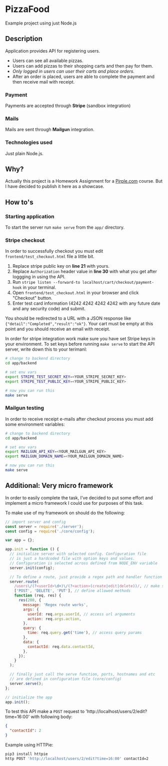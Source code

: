 # PizzaFood

Example project using just Node.js

## Description

Application provides API for registering users.

- Users can see all available pizzas.
- Users can add pizzas to their shopping carts and then pay for them.
- _Only logged in users can user their carts and place orders._
- After an order is placed, users are able to complete the payment and then receive mail with receipt.

### Payment

Payments are accepted through **Stripe** (sandbox integration)

### Mails

Mails are sent through **Mailgun** integration.

### Technologies used

Just plain Node.js.

## Why?

Actually this project is a Homework Assignment for a [Pirple.com](https://pirple.com) course.
But I have decided to publish it here as a showcase.

## How to's

### Starting application

To start the server run `make serve` from the `app/` directory.

### Stripe checkout

In order to successfully checkout you must edit `frontend/test_checkout.html` file a little bit.

1. Replace stripe public key on **line 21** with yours.
2. Replace `Authorization` header value in **line 30** with what you get after loggging in using the API.
3. Run `stripe listen --forward-to localhost/cart/checkout/payment-hook` in your terminal.
4. Open `frontend/test_checkout.html` in your browser and click "Checkout" button.
5. Enter test card information (4242 4242 4242 4242 with any future date and any security code) and submit.

You should be redirected to a URL with a JSON response like `{"detail":"Completed","result":"ok"}`.
Your cart must be empty at this point and you should receive an email with receipt.

In order for stripe integration work make sure you have set Stripe keys in your environment.
To set keys before running `make serve` to start the API server, write down this to your terimanl:

```sh
# change to backend directory
cd app/backend

# set env vars
export STRIPE_TEST_SECRET_KEY=<YOUR_STRIPE_SECRET_KEY>
export STRIPE_TEST_PUBLIC_KEY=<YOUR_STRIPE_PUBLIC_KEY>

# now you can run this
make serve
```

### Mailgun testing

In order to receive receipt e-mails after checkout process you must add some environment variables:

```sh
# change to backend directory
cd app/backend

# set env vars
export MAILGUN_API_KEY=<YOUR_MAILGUN_API_KEY>
export MAILGUN_DOMAIN_NAME=<YOUR_MAILGUN_DOMAIN_NAME>

# now you can run this
make serve
```

## Additional: Very micro framework

In order to easily complete the task, I've decided to put some effort and implement
a micro framework I could use for purposes of this task.

To make use of my framework on should do the following:

```js
// import server and config
const server = require('./server');
const config = require('./core/config');

var app = {};

app.init = function () {
  // initialize server with selected config. Configuration file
  // is just a hardcoded file with option keys and values.
  // Configuration is selected across defined from NODE_ENV variable
  server.init(config);

  // To define a route, just provide a regex path and handler function that must write to res.
  server.route(
    /users\/(?<userId>\d+)\/(?<action>(create|edit|delete))/, // make sure to define a capturing group
    ['POST', 'DELETE', 'PUT'], // define allowed methods
    function (req, res) {
      res(200, {
        message: 'Regex route works',
        args: {
          userId: req.args.userId, // access url arguments
          action: req.args.action,
        },
        query: {
          time: req.query.get('time'), // access query params
        },
        data: {
          contactId: req.data.contactId,
        },
      });
    }
  );

  // finally just call the serve function, ports, hostnames and etc
  // are defined in configuration file (core/config)
  server.serve();
};

// initialize the app
app.init();
```

To test this API make a `POST` request to 'http://localhost/users/2/edit?time=16:00' with following body:

```json
{
  "contactId": 2
}
```

Example using HTTPie:

```sh
pip3 install httpie
http POST 'http://localhost/users/2/edit?time=16:00' contactId=2
```
